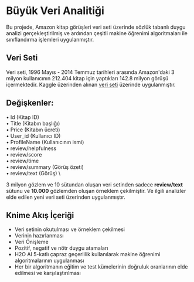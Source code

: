 # Büyük Veri Analitiği

Bu projede, Amazon kitap görüşleri veri seti üzerinde sözlük tabanlı duygu analizi gerçekleştirilmiş ve ardından çeşitli makine öğrenimi algoritmaları ile sınıflandırma işlemleri uygulanmıştır.

## Veri Seti

Veri seti, 1996 Mayıs - 2014 Temmuz tarihleri arasında Amazon'daki 3 milyon kullanıcının 212.404 kitap için yaptıkları 142.8 milyon görüşü içermektedir.
Kaggle üzerinden alınan [veri seti](https://www.kaggle.com/datasets/mohamedbakhet/amazon-books-reviews?resource=download&select=Books_rating.csv) üzerinde uygulanmıştır.

## Değişkenler:

• Id (Kitap ID) \
• Title (Kitabın başlığı) \
• Price (Kitabın ücreti) \
• User_id (Kullanıcı ID) \
• ProfileName (Kullanıcının ismi) \
• review/helpfulness \
• review/score \
• review/time \
• review/summary (Görüş özeti) \
• review/text (Görüş) \

3 milyon gözlem ve 10 sütundan oluşan veri setinden sadece 
**review/text** sütunu ve **10.000** gözlemden oluşan örneklem çekilmiştir. Ve ilgili analizler elde edilen yeni veri seti üzerinden uygulanmıştır.
 
## Knime Akış İçeriği 
- Veri setinin okutulması ve örneklem çekilmesi
- Verinin hazırlanması
- Veri Önişleme
- Pozitif, negatif ve nötr duygu atamaları
- H2O AI 5-katlı çapraz geçerlilik kullanılarak makine öğrenimi algoritmalarının uygulanması
- Her bir algoritmanın eğitim ve test kümelerinin doğruluk oranlarının elde edilmesi ve karşılaştırılması
